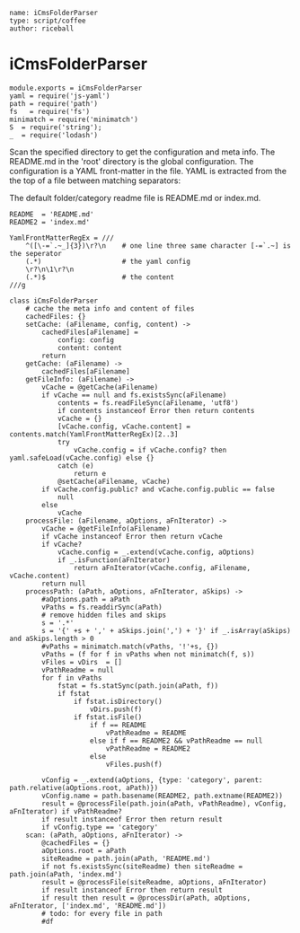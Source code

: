 ```
name: iCmsFolderParser
type: script/coffee
author: riceball
```

iCmsFolderParser
================

    module.exports = iCmsFolderParser
    yaml = require('js-yaml')
    path = require('path')
    fs   = require('fs')
    minimatch = require('minimatch')
    S  = require('string');
    _  = require('lodash')

Scan the specified directory to get the configuration and meta info.
The README.md in the 'root' directory is the global configuration.
The configuration is a YAML front-matter in the file.
YAML is extracted from the the top of a file between matching separators:

The default folder/category readme file is README.md or index.md.

    README  = 'README.md'
    README2 = 'index.md'

    YamlFrontMatterRegEx = ///
        ^([\-=`.~_]{3})\r?\n    # one line three same character [-=`.~] is the seperator
        (.*)                    # the yaml config
        \r?\n\1\r?\n
        (.*)$                   # the content
    ///g

    class iCmsFolderParser
        # cache the meta info and content of files
        cachedFiles: {}
        setCache: (aFilename, config, content) ->
            cachedFiles[aFilename] = 
                config: config
                content: content
            return
        getCache: (aFilename) ->
            cachedFiles[aFilename]
        getFileInfo: (aFilename) ->
            vCache = @getCache(aFilename)
            if vCache == null and fs.existsSync(aFilename)
                contents = fs.readFileSync(aFilename, 'utf8')
                if contents instanceof Error then return contents
                vCache = {}
                [vCache.config, vCache.content] = contents.match(YamlFrontMatterRegEx)[2..3]
                try
                    vCache.config = if vCache.config? then yaml.safeLoad(vCache.config) else {}
                catch (e)
                    return e
                @setCache(aFilename, vCache)
            if vCache.config.public? and vCache.config.public == false
                null
            else
                vCache
        processFile: (aFilename, aOptions, aFnIterator) ->
            vCache = @getFileInfo(aFilename)
            if vCache instanceof Error then return vCache
            if vCache?
                vCache.config = _.extend(vCache.config, aOptions)
                if _.isFunction(aFnIterator)
                    return aFnIterator(vCache.config, aFilename, vCache.content)
            return null
        processPath: (aPath, aOptions, aFnIterator, aSkips) ->
            #aOptions.path = aPath
            vPaths = fs.readdirSync(aPath)
            # remove hidden files and skips
            s = '.*'
            s = '{' +s + ',' + aSkips.join(',') + '}' if _.isArray(aSkips) and aSkips.length > 0
            #vPaths = minimatch.match(vPaths, '!'+s, {})
            vPaths = (f for f in vPaths when not minimatch(f, s))
            vFiles = vDirs  = []
            vPathReadme = null
            for f in vPaths
                fstat = fs.statSync(path.join(aPath, f))
                if fstat
                    if fstat.isDirectory()
                        vDirs.push(f)
                    if fstat.isFile()
                        if f == README
                            vPathReadme = README
                        else if f == README2 && vPathReadme == null
                            vPathReadme = README2
                        else
                            vFiles.push(f)
            
            vConfig = _.extend(aOptions, {type: 'category', parent: path.relative(aOptions.root, aPath)})
            vConfig.name = path.basename(README2, path.extname(README2))
            result = @processFile(path.join(aPath, vPathReadme), vConfig, aFnIterator) if vPathReadme?
            if result instanceof Error then return result
            if vConfig.type == 'category'
        scan: (aPath, aOptions, aFnIterator) ->
            @cachedFiles = {}
            aOptions.root = aPath
            siteReadme = path.join(aPath, 'README.md')
            if not fs.existsSync(siteReadme) then siteReadme = path.join(aPath, 'index.md')
            result = @processFile(siteReadme, aOptions, aFnIterator)
            if result instanceof Error then return result
            if result then result = @processDir(aPath, aOptions, aFnIterator, ['index.md', 'README.md'])
            # todo: for every file in path
            #df
